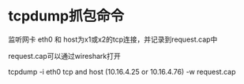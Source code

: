 # tcpdump抓包命令

监听网卡 eth0 和 host为x1或x2的tcp连接，并记录到request.cap中

request.cap可以通过wireshark打开

tcpdump -i eth0 tcp and host \(10.16.4.25 or 10.16.4.76\) -w request.cap

